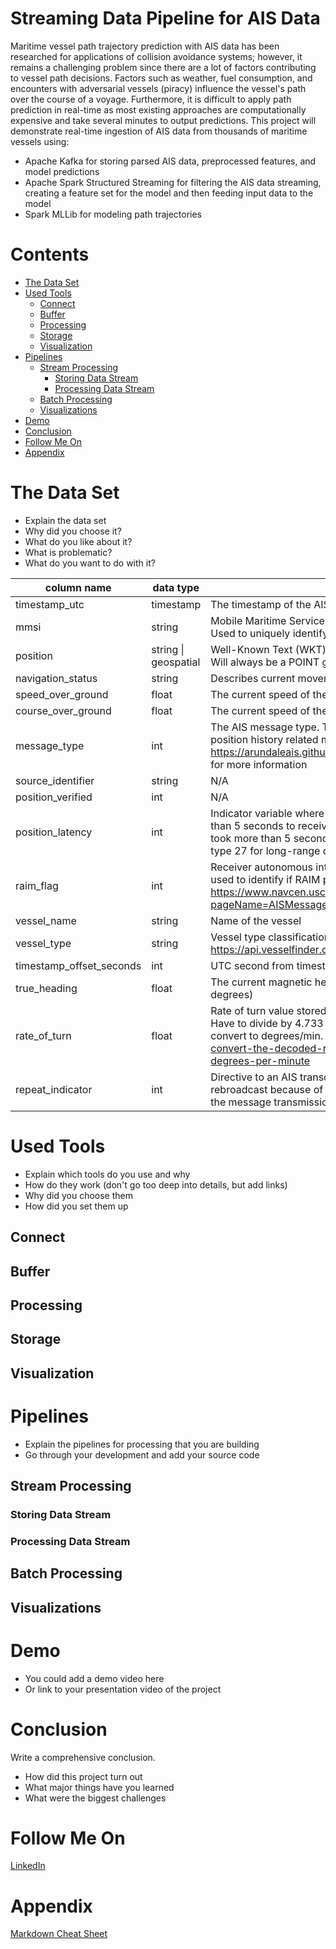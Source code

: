
# Streaming Data Pipeline for AIS Data
Maritime vessel path trajectory prediction with AIS data has been researched for applications of collision avoidance systems; however, it remains a challenging problem since there are a lot of factors contributing to vessel path decisions. Factors such as weather, fuel consumption, and encounters with adversarial vessels (piracy) influence the vessel\'s path over the course of a voyage. Furthermore, it is difficult to apply path prediction in real-time as most existing approaches are computationally expensive and take several minutes to output predictions. This project will demonstrate real-time ingestion of AIS data from thousands of maritime vessels using:
 - Apache Kafka for storing parsed AIS data, preprocessed features, and model predictions
 - Apache Spark Structured Streaming for filtering the AIS data streaming, creating a feature set for the model and then feeding input data to the model
 - Spark MLLib for modeling path trajectories

# Contents

- [The Data Set](#the-data-set)
- [Used Tools](#used-tools)
  - [Connect](#connect)
  - [Buffer](#buffer)
  - [Processing](#processing)
  - [Storage](#storage)
  - [Visualization](#visualization)
- [Pipelines](#pipelines)
  - [Stream Processing](#stream-processing)
    - [Storing Data Stream](#storing-data-stream)
    - [Processing Data Stream](#processing-data-stream)
  - [Batch Processing](#batch-processing)
  - [Visualizations](#visualizations)
- [Demo](#demo)
- [Conclusion](#conclusion)
- [Follow Me On](#follow-me-on)
- [Appendix](#appendix)


# The Data Set

- Explain the data set
- Why did you choose it?
- What do you like about it?
- What is problematic?
- What do you want to do with it?

| column name  | data type  | description |
| ------------ | ------------ |------------ |
| timestamp_utc | timestamp  |The timestamp of the AIS message transmission|
| mmsi |  string |Mobile Maritime Service Identity. <br></brUsed>Used to uniquely identify AIS data transceiver |
| position |  string \| geospatial |Well-Known Text (WKT) representation of vessel position. Will always be a POINT geometry in WGS84|
| navigation_status | string  |Describes current movement status of vessel|
| speed_over_ground | float  |The current speed of the vessel (units: Knots)|
| course_over_ground |  float |The current speed of the vessel (units: Knots)|
| message_type |  int |The AIS message type. This dataset has been pre-filtered to position history related messages (1,2,3,18,27). See https://arundaleais.github.io/docs/ais/ais_message_types.html for more information|
| source_identifier | string  |N/A|
| position_verified | int  |N/A|
| position_latency | int  |Indicator variable where 0 is if the reported position took less than 5 seconds to receive and is 1 if the reported position took more than 5 second to receive. Only used in message type 27 for long-range detection of AIS messages|
| raim_flag |int|Receiver autonomous integrity monitoring. Boolean indicator used to identify if RAIM process is available. See https://www.navcen.uscg.gov/?pageName=AISMessagesA#RAIM|
| vessel_name |string|Name of the vessel|
| vessel_type |string|Vessel type classification by AIS standards. See https://api.vesselfinder.com/docs/ref-aistypes.html|
| timestamp_offset_seconds |int|UTC second from timestamp_utc field (units: seconds)|
| true_heading |float|The current magnetic heading of the vessel’s bow (units: degrees)|
| rate_of_turn |float|Rate of turn value stored in AIS message; **NOT in deg/min**. Have to divide by 4.733 then square the value in order to convert to degrees/min. See https://faq.spire.com/how-to-convert-the-decoded-rate-of-turn-rot-value-into-degrees-per-minute|
| repeat_indicator |int|Directive to an AIS transceiver that this message should be rebroadcast because of nearby obstructions that can block the message transmission to the ground station.|


# Used Tools
- Explain which tools do you use and why
- How do they work (don't go too deep into details, but add links)
- Why did you choose them
- How did you set them up

## Connect
## Buffer
## Processing
## Storage
## Visualization

# Pipelines
- Explain the pipelines for processing that you are building
- Go through your development and add your source code

## Stream Processing
### Storing Data Stream
### Processing Data Stream
## Batch Processing
## Visualizations

# Demo
- You could add a demo video here
- Or link to your presentation video of the project

# Conclusion
Write a comprehensive conclusion.
- How did this project turn out
- What major things have you learned
- What were the biggest challenges

# Follow Me On
[LinkedIn](https://www.linkedin.com/in/alex-hall-73534515a/ "LinkedIn | Alex Hall")

# Appendix

[Markdown Cheat Sheet](https://github.com/adam-p/markdown-here/wiki/Markdown-Cheatsheet)
